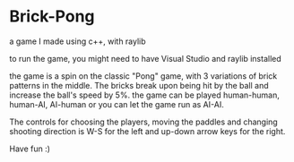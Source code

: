 # Brick-Pong
a game I made using c++, with raylib

to run the game, you might need to have Visual Studio and raylib installed

the game is a spin on the classic "Pong" game, with 3 variations of brick patterns in the middle. The bricks break upon being hit by the ball and increase the ball's speed by 5%. 
the game can be played human-human, human-AI, AI-human or you can let the game run as AI-AI.

The controls for choosing the players, moving the paddles and changing shooting direction is W-S for the left and up-down arrow keys for the right.

Have fun :)
